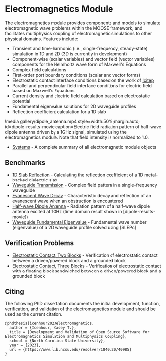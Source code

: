 # Electromagnetics Module

The electromagnetics module provides components and models to simulate electromagnetic
wave problems within the MOOSE framework, and facilitates multiphysics coupling of
electromagnetic simulations to other physical domains. Features include:

- Transient and time-harmonic (i.e., single-frequency, steady-state) simulation
  in 1D and 2D (3D is currently in development)
- Component-wise (scalar variables) and vector field (vector variables) components
  for the Helmholtz wave form of Maxwell's Equations
- Complex field calculations
- First-order port boundary conditions (scalar and vector forms)
- Electrostatic contact interface conditions based on the work of [!citep](cincotti2007sps)
- Parallel and perpendicular field interface conditions for electric field based on Maxwell's Equations
- Current density and electric field calculation based on electrostatic potential
- Fundamental eigenvalue solutions for 2D waveguide profiles
- Reflection coefficient calculation for a 1D slab

!media gallery/dipole_antenna.mp4
       style=width:50%;margin:auto;
       id=dipole-results-movie
       caption=Electric field radiation pattern of half-wave dipole antenna driven by a 1GHz signal, simulated using the electromagnetics module. Note that field intensity is normalized to 1.0.

- [Systems](modules/electromagnetics/systems.md) - A complete summary of all electromagnetic module objects

## Benchmarks

- [1D Slab Reflection](benchmarks/OneDReflection.md) - Calculating the reflection
  coefficient of a 1D metal-backed dielectric slab
- [Waveguide Transmission](benchmarks/WaveguideTransmission.md) - Complex field
  pattern in a single-frequency waveguide
- [Evanescent Wave Decay](benchmarks/EvanescentWave.md) - Characteristic decay and
  reflection of an evanescent wave when an obstruction is encountered
- [Half-wave Dipole Antenna](benchmarks/DipoleAntenna.md) - Radiation pattern of a
  half-wave dipole antenna excited at 1GHz (time domain result shown in [dipole-results-movie])
- [Waveguide Fundamental Eigenvalue](benchmarks/WaveguideEigenvalue.md) - Fundamental
  wave number (eigenvalue) of a 2D waveguide profile solved using [SLEPc]

## Verification Problems

- [Electrostatic Contact, Two Blocks](verification/electrostatic_contact_two_block.md) - Verification
  of electrostatic contact between a driven/powered block and a grounded block
- [Electrostatic Contact, Three Blocks](verification/electrostatic_contact_three_block.md) - Verification
  of electrostatic contact with a floating block sandwiched between a driven/powered block and a grounded
  block

## Citing

The following PhD dissertation documents the initial development, function, verification, and validation
of the electromagnetics module and should be used as the current citation.

```
@phdthesis{icenhour2023electromagnetics,
  author = {Icenhour, Casey T.},
  title = {Development and Validation of Open Source Software for Electromagnetics Simulation and Multiphysics Coupling},
  school = {North Carolina State University},
  year = {2023},
  url = {https://www.lib.ncsu.edu/resolver/1840.20/40985}
}
```
